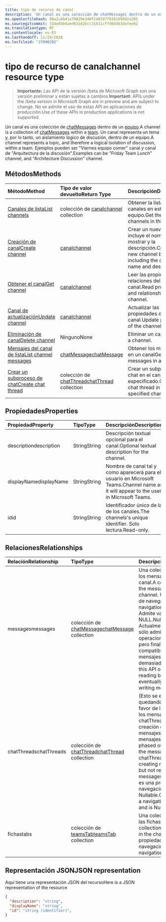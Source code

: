 ```yaml
---
title: tipo de recurso de canal
description: 'Un canal es una colección de chatMessages dentro de un equipo. '
ms.openlocfilehash: 90a2c6641a79829e340f2487d7f0381998d2a205
ms.sourcegitcommit: 334e84b4aed63162bcc31831cffd6d363dafee02
ms.translationtype: MT
ms.contentlocale: es-ES
ms.lasthandoff: 11/29/2018
ms.locfileid: "27090292"
---
```

# <a name="channel-resource-type"></a><span data-ttu-id="5d434-103">tipo de recurso de canal</span><span class="sxs-lookup"><span data-stu-id="5d434-103">channel resource type</span></span>

> <span data-ttu-id="5d434-104">**Importante:** Las API de la versión /beta de Microsoft Graph son una versión preliminar y están sujetas a cambios.</span><span class="sxs-lookup"><span data-stu-id="5d434-104">**Important:** APIs under the /beta version in Microsoft Graph are in preview and are subject to change.</span></span> <span data-ttu-id="5d434-105">No se admite el uso de estas API en aplicaciones de producción.</span><span class="sxs-lookup"><span data-stu-id="5d434-105">Use of these APIs in production applications is not supported.</span></span>

<span data-ttu-id="5d434-106">Un canal es una colección de [chatMessages](chatmessage.md) dentro de un [equipo](../resources/team.md).</span><span class="sxs-lookup"><span data-stu-id="5d434-106">A channel is a collection of [chatMessages](chatmessage.md) within a [team](../resources/team.md).</span></span> <span data-ttu-id="5d434-107">Un canal representa un tema y, por lo tanto, un aislamiento lógico de discusión, dentro de un equipo.</span><span class="sxs-lookup"><span data-stu-id="5d434-107">A channel represents a topic, and therefore a logical isolation of discussion, within a team.</span></span> <span data-ttu-id="5d434-108">Ejemplos pueden ser "Viernes equipo comer" canal y canal de "Arquitectura de la discusión".</span><span class="sxs-lookup"><span data-stu-id="5d434-108">Examples can be "Friday Team Lunch" channel, and "Architecture Discussion" channel.</span></span>


## <a name="methods"></a><span data-ttu-id="5d434-109">Métodos</span><span class="sxs-lookup"><span data-stu-id="5d434-109">Methods</span></span>

| <span data-ttu-id="5d434-110">Método</span><span class="sxs-lookup"><span data-stu-id="5d434-110">Method</span></span>       | <span data-ttu-id="5d434-111">Tipo de valor devuelto</span><span class="sxs-lookup"><span data-stu-id="5d434-111">Return Type</span></span>  |<span data-ttu-id="5d434-112">Descripción</span><span class="sxs-lookup"><span data-stu-id="5d434-112">Description</span></span>|
|:---------------|:--------|:----------|
|[<span data-ttu-id="5d434-113">Canales de lista</span><span class="sxs-lookup"><span data-stu-id="5d434-113">List channels</span></span>](../api/channel-list.md) | <span data-ttu-id="5d434-114">colección de [canal](channel.md)</span><span class="sxs-lookup"><span data-stu-id="5d434-114">[channel](channel.md) collection</span></span> | <span data-ttu-id="5d434-115">Obtener la lista de canales en este equipo.</span><span class="sxs-lookup"><span data-stu-id="5d434-115">Get the list of channels in this team.</span></span>|
|[<span data-ttu-id="5d434-116">Creación de canal</span><span class="sxs-lookup"><span data-stu-id="5d434-116">Create channel</span></span>](../api/channel-post.md) | [<span data-ttu-id="5d434-117">canal</span><span class="sxs-lookup"><span data-stu-id="5d434-117">channel</span></span>](channel.md) | <span data-ttu-id="5d434-118">Crear un nuevo canal si incluye el nombre para mostrar y la descripción.</span><span class="sxs-lookup"><span data-stu-id="5d434-118">Create a new channel by including the display name and description.</span></span>|
|[<span data-ttu-id="5d434-119">Obtener el canal</span><span class="sxs-lookup"><span data-stu-id="5d434-119">Get channel</span></span>](../api/channel-get.md) | [<span data-ttu-id="5d434-120">canal</span><span class="sxs-lookup"><span data-stu-id="5d434-120">channel</span></span>](channel.md) | <span data-ttu-id="5d434-121">Leer las propiedades y relaciones del canal.</span><span class="sxs-lookup"><span data-stu-id="5d434-121">Read properties and relationships of the channel.</span></span>|
|[<span data-ttu-id="5d434-122">Canal de actualización</span><span class="sxs-lookup"><span data-stu-id="5d434-122">Update channel</span></span>](../api/channel-patch.md) | [<span data-ttu-id="5d434-123">canal</span><span class="sxs-lookup"><span data-stu-id="5d434-123">channel</span></span>](channel.md) | <span data-ttu-id="5d434-124">Actualizar las propiedades del canal.</span><span class="sxs-lookup"><span data-stu-id="5d434-124">Update properties of the channel.</span></span>|
|[<span data-ttu-id="5d434-125">Eliminación de canal</span><span class="sxs-lookup"><span data-stu-id="5d434-125">Delete channel</span></span>](../api/channel-delete.md) | <span data-ttu-id="5d434-126">Ninguno</span><span class="sxs-lookup"><span data-stu-id="5d434-126">None</span></span> | <span data-ttu-id="5d434-127">Eliminar un canal.</span><span class="sxs-lookup"><span data-stu-id="5d434-127">Delete a channel.</span></span>|
|[<span data-ttu-id="5d434-128">Mensajes del canal de lista</span><span class="sxs-lookup"><span data-stu-id="5d434-128">List channel messages</span></span>](../api/channel-list-messages.md)  | [<span data-ttu-id="5d434-129">chatMessage</span><span class="sxs-lookup"><span data-stu-id="5d434-129">chatMessage</span></span>](../resources/chatmessage.md) | <span data-ttu-id="5d434-130">Obtener los mensajes en un canal</span><span class="sxs-lookup"><span data-stu-id="5d434-130">Get messages in a channel</span></span> |
|[<span data-ttu-id="5d434-131">Crear un subproceso de chat</span><span class="sxs-lookup"><span data-stu-id="5d434-131">Create chat thread</span></span>](../api/channel-post-chatthreads.md) | <span data-ttu-id="5d434-132">colección de [chatThread](chatthread.md)</span><span class="sxs-lookup"><span data-stu-id="5d434-132">[chatThread](chatthread.md) collection</span></span>| <span data-ttu-id="5d434-133">Crear un subproceso de chat en el canal especificado.</span><span class="sxs-lookup"><span data-stu-id="5d434-133">Create a chat thread in the specified channel.</span></span>|

## <a name="properties"></a><span data-ttu-id="5d434-134">Propiedades</span><span class="sxs-lookup"><span data-stu-id="5d434-134">Properties</span></span>
| <span data-ttu-id="5d434-135">Propiedad</span><span class="sxs-lookup"><span data-stu-id="5d434-135">Property</span></span>     | <span data-ttu-id="5d434-136">Tipo</span><span class="sxs-lookup"><span data-stu-id="5d434-136">Type</span></span>   |<span data-ttu-id="5d434-137">Descripción</span><span class="sxs-lookup"><span data-stu-id="5d434-137">Description</span></span>|
|:---------------|:--------|:----------|
|<span data-ttu-id="5d434-138">description</span><span class="sxs-lookup"><span data-stu-id="5d434-138">description</span></span>|<span data-ttu-id="5d434-139">String</span><span class="sxs-lookup"><span data-stu-id="5d434-139">String</span></span>|<span data-ttu-id="5d434-140">Descripción textual opcional para el canal.</span><span class="sxs-lookup"><span data-stu-id="5d434-140">Optional textual description for the channel.</span></span>|
|<span data-ttu-id="5d434-141">displayName</span><span class="sxs-lookup"><span data-stu-id="5d434-141">displayName</span></span>|<span data-ttu-id="5d434-142">String</span><span class="sxs-lookup"><span data-stu-id="5d434-142">String</span></span>|<span data-ttu-id="5d434-143">Nombre de canal tal y como aparecerá para el usuario en Microsoft Teams.</span><span class="sxs-lookup"><span data-stu-id="5d434-143">Channel name as it will appear to the user in Microsoft Teams.</span></span>|
|<span data-ttu-id="5d434-144">id</span><span class="sxs-lookup"><span data-stu-id="5d434-144">id</span></span>|<span data-ttu-id="5d434-145">String</span><span class="sxs-lookup"><span data-stu-id="5d434-145">String</span></span>|<span data-ttu-id="5d434-146">Identificador único de la de los canales.</span><span class="sxs-lookup"><span data-stu-id="5d434-146">The channels's unique identifier.</span></span> <span data-ttu-id="5d434-147">Solo lectura.</span><span class="sxs-lookup"><span data-stu-id="5d434-147">Read-only.</span></span>|

## <a name="relationships"></a><span data-ttu-id="5d434-148">Relaciones</span><span class="sxs-lookup"><span data-stu-id="5d434-148">Relationships</span></span>
| <span data-ttu-id="5d434-149">Relación</span><span class="sxs-lookup"><span data-stu-id="5d434-149">Relationship</span></span> | <span data-ttu-id="5d434-150">Tipo</span><span class="sxs-lookup"><span data-stu-id="5d434-150">Type</span></span>   |<span data-ttu-id="5d434-151">Descripción</span><span class="sxs-lookup"><span data-stu-id="5d434-151">Description</span></span>|
|:---------------|:--------|:----------|
|<span data-ttu-id="5d434-152">messages</span><span class="sxs-lookup"><span data-stu-id="5d434-152">messages</span></span>|<span data-ttu-id="5d434-153">colección de [chatMessage](chatmessage.md)</span><span class="sxs-lookup"><span data-stu-id="5d434-153">[chatMessage](chatmessage.md) collection</span></span>|<span data-ttu-id="5d434-154">Una colección de todos los mensajes en el canal.</span><span class="sxs-lookup"><span data-stu-id="5d434-154">A collection of all the messages in the channel.</span></span> <span data-ttu-id="5d434-155">Una propiedad de navegación.</span><span class="sxs-lookup"><span data-stu-id="5d434-155">A navigation property.</span></span> <span data-ttu-id="5d434-156">Admite valores NULL.</span><span class="sxs-lookup"><span data-stu-id="5d434-156">Nullable.</span></span> <span data-ttu-id="5d434-157">Actualmente esta API sólo admite operaciones de lectura, pero finalmente será compatible con los mensajes de escritura demasiado.</span><span class="sxs-lookup"><span data-stu-id="5d434-157">Currently this API only supports reading but will eventually support writing messages too.</span></span>|
|<span data-ttu-id="5d434-158">chatThreads</span><span class="sxs-lookup"><span data-stu-id="5d434-158">chatThreads</span></span>|<span data-ttu-id="5d434-159">colección de [chatThread](chatthread.md)</span><span class="sxs-lookup"><span data-stu-id="5d434-159">[chatThread](chatthread.md) collection</span></span>|<span data-ttu-id="5d434-160">(Esto se están quedando obsoletas en favor de la propiedad de los mensajes) chatThreads admite la creación de nuevos mensajes, pero no leer mensajes.</span><span class="sxs-lookup"><span data-stu-id="5d434-160">(This is being phased out in favor of the messages property) chatThreads supports creating new messages but not reading messages.</span></span> <span data-ttu-id="5d434-161">ChatThreads es una propiedad de navegación y es Nullable.</span><span class="sxs-lookup"><span data-stu-id="5d434-161">ChatThreads is a navigation property, and is Nullable.</span></span>|
|<span data-ttu-id="5d434-162">fichas</span><span class="sxs-lookup"><span data-stu-id="5d434-162">tabs</span></span>|<span data-ttu-id="5d434-163">colección de [teamsTab](../resources/teamstab.md)</span><span class="sxs-lookup"><span data-stu-id="5d434-163">[teamsTab](../resources/teamstab.md) collection</span></span>|<span data-ttu-id="5d434-164">Una colección de todas las fichas en el canal.</span><span class="sxs-lookup"><span data-stu-id="5d434-164">A collection of all the tabs in the channel.</span></span> <span data-ttu-id="5d434-165">Una propiedad de navegación.</span><span class="sxs-lookup"><span data-stu-id="5d434-165">A navigation property.</span></span>|


## <a name="json-representation"></a><span data-ttu-id="5d434-166">Representación JSON</span><span class="sxs-lookup"><span data-stu-id="5d434-166">JSON representation</span></span>

<span data-ttu-id="5d434-167">Aquí tiene una representación JSON del recurso</span><span class="sxs-lookup"><span data-stu-id="5d434-167">Here is a JSON representation of the resource</span></span>

<!-- {
  "blockType": "resource",
  "optionalProperties": [
    "chatthreads"
  ],
  "keyProperty": "id",
  "@odata.type": "microsoft.graph.channel"
}-->

```json
{
  "description": "string",
  "displayName": "string",
  "id": "string (identifier)",
}

```


<!-- uuid: 8fcb5dbc-d5aa-4681-8e31-b001d5168d79
2015-10-25 14:57:30 UTC -->
<!-- {
  "type": "#page.annotation",
  "description": "channel resource",
  "keywords": "",
  "section": "documentation",
  "tocPath": ""
}-->
